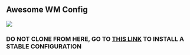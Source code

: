 ## Awesome WM Config

![](https://raw.githubusercontent.com/Purhan/dotfiles/master/RICE/werewolf/Screenshot.png)

### DO NOT CLONE FROM HERE, GO TO [THIS LINK](https://github.com/Purhan/dotfiles/tree/master/RICE/) TO INSTALL A STABLE CONFIGURATION
